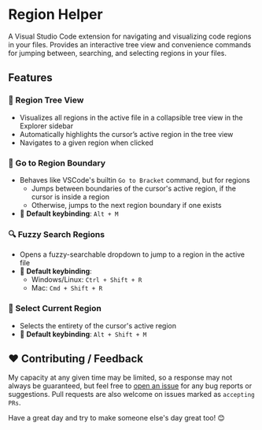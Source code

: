# Region Helper

A Visual Studio Code extension for navigating and visualizing code regions in your files. Provides an interactive tree view and convenience commands for jumping between, searching, and selecting regions in your files.

## Features

### 📂 Region Tree View

- Visualizes all regions in the active file in a collapsible tree view in the Explorer sidebar
- Automatically highlights the cursor’s active region in the tree view
- Navigates to a given region when clicked

### 🐇 Go to Region Boundary

- Behaves like VSCode's builtin `Go to Bracket` command, but for regions
  - Jumps between boundaries of the cursor's active region, if the cursor is inside a region
  - Otherwise, jumps to the next region boundary if one exists
- 📌 **Default keybinding**: `Alt + M`

### 🔍 Fuzzy Search Regions

- Opens a fuzzy-searchable dropdown to jump to a region in the active file
- 📌 **Default keybinding**:
  - Windows/Linux: `Ctrl + Shift + R`
  - Mac: `Cmd + Shift + R`

### 🎯 Select Current Region

- Selects the entirety of the cursor's active region
- 📌 **Default keybinding**: `Alt + Shift + M`

## ❤️ Contributing / Feedback

My capacity at any given time may be limited, so a response may not always be guaranteed, but feel free to [open an issue](https://github.com/alythobani/vscode-region-helper/issues) for any bug reports or suggestions. Pull requests are also welcome on issues marked as `accepting PRs`.

Have a great day and try to make someone else's day great too! 😊

